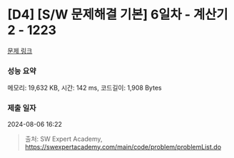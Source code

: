 # [D4] [S/W 문제해결 기본] 6일차 - 계산기2 - 1223 

[문제 링크](https://swexpertacademy.com/main/code/problem/problemDetail.do?contestProbId=AV14nnAaAFACFAYD) 

### 성능 요약

메모리: 19,632 KB, 시간: 142 ms, 코드길이: 1,908 Bytes

### 제출 일자

2024-08-06 16:22



> 출처: SW Expert Academy, https://swexpertacademy.com/main/code/problem/problemList.do